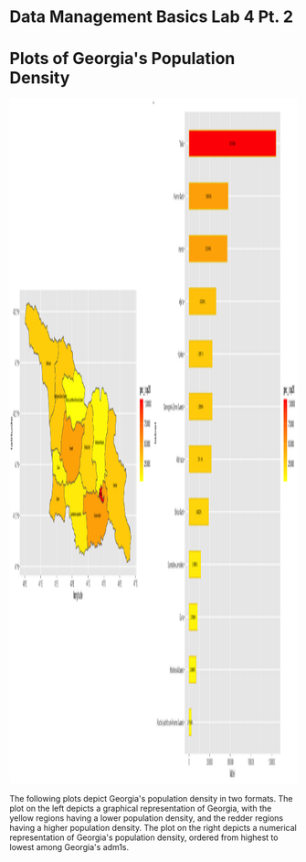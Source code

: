 # Data Management Basics Lab 4 Pt. 2

# Plots of Georgia's Population Density

<img src="georgia_comp.png" width="1200" height="1200" />

The following plots depict Georgia's population density in two formats. The plot on the left depicts a graphical representation of Georgia, with the yellow regions having a lower population density, and the redder regions having a higher population density. The plot on the right depicts a numerical representation of Georgia's population density, ordered from highest to lowest among Georgia's adm1s. 
